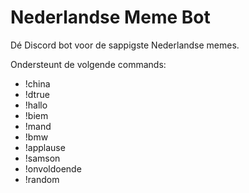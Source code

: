 # Nederlandse Meme Bot
Dé Discord bot voor de sappigste Nederlandse memes.

Ondersteunt de volgende commands:
- !china
- !dtrue
- !hallo
- !biem
- !mand
- !bmw
- !applause
- !samson
- !onvoldoende
- !random
